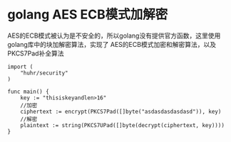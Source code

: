 golang AES ECB模式加解密
=======
AES的ECB模式被认为是不安全的，所以golang没有提供官方函数，这里使用golang库中的块加解密算法，实现了
AES的ECB模式加密和解密算法，以及PKCS7Pad补全算法


```
import (
	"huhr/security"
)

func main() {
	key := "thisiskeyandlen>16"
	//加密
	ciphertext := encrypt(PKCS7Pad([]byte("asdasdasdasdasd")), key)
	//解密
	plaintext := string(PKCS7UPad([]byte(decrypt(ciphertext, key))))
}
```
